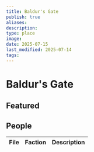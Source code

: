 ```yaml
---
title: Baldur's Gate
publish: true
aliases: 
description: 
type: place
image: 
date: 2025-07-15
last_modified: 2025-07-14
tags: 
---
```

# Baldur's Gate
## Featured

## People
| File | Faction | Description |
| ---- | ------- | ----------- |


